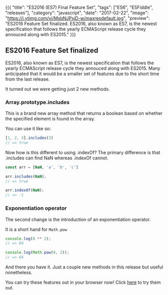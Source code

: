 {{{
"title": "ES2016 (ES7) Final Feature Set",
"tags": ["ES6", "ESFiddle", "releases"],
"category": "javascript",
"date": "2017-02-22",
"image": "https://i.ytimg.com/vi/MsbNJPsjD-w/maxresdefault.jpg",
"preview": "ES2016 Feature Set finalized. ES2016, also known as ES7, is the newest specification that follows the yearly ECMAScript release cycle they annouced along with ES2015."
}}}

## ES2016 Feature Set finalized

ES2016, also known as ES7, is the newest specification that follows the yearly ECMAScript release cycle they annouced along with ES2015.
Many anticipated that it would be a smaller set of features due to the short time from the last release.

It turned out we were getting just 2 new methods.

### Array.prototype.includes
This is a brand new array method that returns a boolean based on whether the specified element is found in the array.

You can use it like so:
```js
[1, 2, 3].includes(3)
// => true
```

Now how is this different to using .indexOf?
The primary difference is that .includes can find NaN whereas .indexOf cannot.

```js
const arr = [NaN, 'a', 'b', 'c']

arr.includes(NaN);
// => true

arr.indexOf(NaN);
// => -1
```

### Exponentiation operator
The second change is the introduction of an exponentiation operator.

It is a short hand for `Math.pow`

```js
console.log(8 ** 2);
// => 64

console.log(Math.pow(8, 2));
// => 64
```

And there you have it. Just a couple new methods in this release but useful nonetheless.

You can try these features out in your browser now! Click [here](https://esfiddle.net) to try them out.
